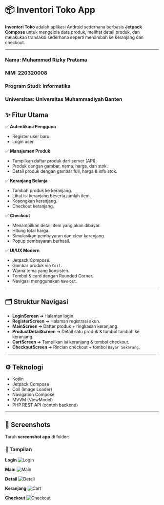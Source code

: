 

# 📦 Inventori Toko App

**Inventori Toko** adalah aplikasi Android sederhana berbasis **Jetpack Compose** untuk mengelola data produk, melihat detail produk, dan melakukan transaksi sederhana seperti menambah ke keranjang dan checkout.

---
### Nama: Muhammad Rizky Pratama
### NIM: 220320008
### Program Studi: Informatika
### Universitas: Universitas Muhammadiyah Banten



## ✨ Fitur Utama

✅ **Autentikasi Pengguna**
- Register user baru.
- Login user.

✅ **Manajemen Produk**
- Tampilkan daftar produk dari server (API).
- Produk dengan gambar, nama, harga, dan stok.
- Detail produk dengan gambar full, harga & info stok.

✅ **Keranjang Belanja**
- Tambah produk ke keranjang.
- Lihat isi keranjang beserta jumlah item.
- Kosongkan keranjang.
- Checkout keranjang.

✅ **Checkout**
- Menampilkan detail item yang akan dibayar.
- Hitung total harga.
- Simulasikan pembayaran dan clear keranjang.
- Popup pembayaran berhasil.

✅ **UI/UX Modern**
- Jetpack Compose.
- Gambar produk via `Coil`.
- Warna tema yang konsisten.
- Tombol & card dengan Rounded Corner.
- Navigasi menggunakan `NavHost`.

---

## 🗂️ Struktur Navigasi

- **LoginScreen** ➜ Halaman login.
- **RegisterScreen** ➜ Halaman registrasi akun.
- **MainScreen** ➜ Daftar produk + ringkasan keranjang.
- **ProductDetailScreen** ➜ Detail satu produk & tombol tambah ke keranjang.
- **CartScreen** ➜ Tampilkan isi keranjang & tombol checkout.
- **CheckoutScreen** ➜ Rincian checkout + tombol `Bayar Sekarang`.

---

## ⚙️ Teknologi

- Kotlin
- Jetpack Compose
- Coil (Image Loader)
- Navigation Compose
- MVVM (ViewModel)
- PHP REST API (contoh backend)

---

## 📸 Screenshots

Taruh **screenshot app** di folder:

### 📱 Tampilan

**Login**
![Login](screenshots/login_screen.png)

**Main**
![Main](screenshots/main_screen.png)

**Detail**
![Detail](screenshots/detail_screen.png)

**Keranjang**
![Cart](screenshots/cart_screen.png)

**Checkout**
![Checkout](screenshots/checkout_screen.png)
